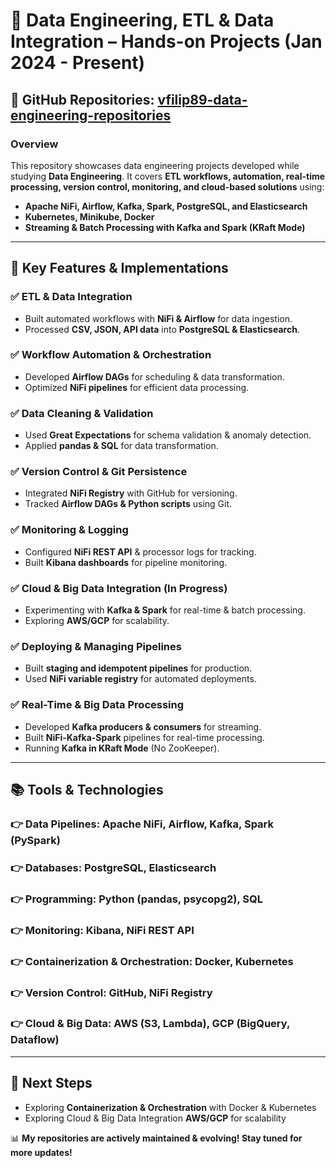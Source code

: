 # 🚀 Data Engineering, ETL & Data Integration – Hands-on Projects (Jan 2024 - Present)

## 📌 GitHub Repositories: [vfilip89-data-engineering-repositories](https://github.com/vfilip89?tab=repositories)

### **Overview**
This repository showcases data engineering projects developed while studying **Data Engineering**. It covers **ETL workflows, automation, real-time processing, version control, monitoring, and cloud-based solutions** using:
- **Apache NiFi, Airflow, Kafka, Spark, PostgreSQL, and Elasticsearch**
- **Kubernetes, Minikube, Docker**
- **Streaming & Batch Processing with Kafka and Spark (KRaft Mode)**

---

## 🔹 **Key Features & Implementations**

### ✅ **ETL & Data Integration**
- Built automated workflows with **NiFi & Airflow** for data ingestion.
- Processed **CSV, JSON, API data** into **PostgreSQL & Elasticsearch**.

### ✅ **Workflow Automation & Orchestration**
- Developed **Airflow DAGs** for scheduling & data transformation.
- Optimized **NiFi pipelines** for efficient data processing.

### ✅ **Data Cleaning & Validation**
- Used **Great Expectations** for schema validation & anomaly detection.
- Applied **pandas & SQL** for data transformation.

### ✅ **Version Control & Git Persistence**
- Integrated **NiFi Registry** with GitHub for versioning.
- Tracked **Airflow DAGs & Python scripts** using Git.

### ✅ **Monitoring & Logging**
- Configured **NiFi REST API** & processor logs for tracking.
- Built **Kibana dashboards** for pipeline monitoring.

### ✅ **Cloud & Big Data Integration (In Progress)**
- Experimenting with **Kafka & Spark** for real-time & batch processing.
- Exploring **AWS/GCP** for scalability.

### ✅ **Deploying & Managing Pipelines**
- Built **staging and idempotent pipelines** for production.
- Used **NiFi variable registry** for automated deployments.

### ✅ **Real-Time & Big Data Processing**
- Developed **Kafka producers & consumers** for streaming.
- Built **NiFi-Kafka-Spark** pipelines for real-time processing.
- Running **Kafka in KRaft Mode** (No ZooKeeper).

---

## 📚 **Tools & Technologies**

### 👉 **Data Pipelines**: Apache NiFi, Airflow, Kafka, Spark (PySpark)
### 👉 **Databases**: PostgreSQL, Elasticsearch
### 👉 **Programming**: Python (pandas, psycopg2), SQL
### 👉 **Monitoring**: Kibana, NiFi REST API
### 👉 **Containerization & Orchestration**: Docker, Kubernetes
### 👉 **Version Control**: GitHub, NiFi Registry
### 👉 **Cloud & Big Data**: AWS (S3, Lambda), GCP (BigQuery, Dataflow)

---

## 🚀 **Next Steps**
- Exploring **Containerization & Orchestration** with Docker & Kubernetes
- Exploring Cloud & Big Data Integration **AWS/GCP** for scalability

📊 **My repositories are actively maintained & evolving! Stay tuned for more updates!**
